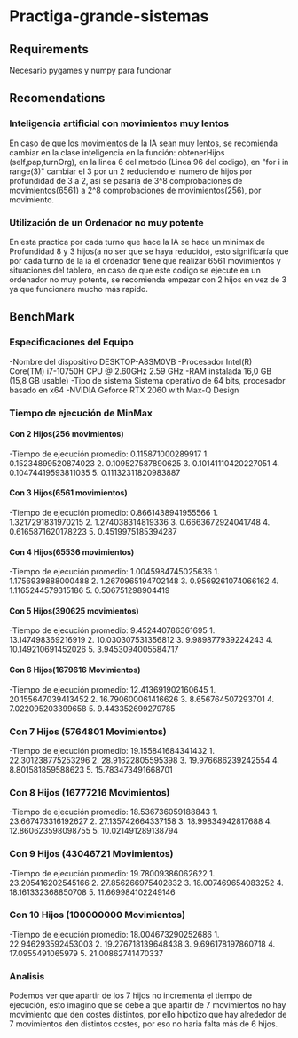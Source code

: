 # Practiga-grande-sistemas
## Requirements
Necesario pygames y numpy para funcionar
## Recomendations
### Inteligencia artificial con movimientos muy lentos
En caso de que los movimientos de la IA sean muy lentos, se recomienda cambiar en la clase inteligencia en la función: obtenerHijos (self,pap,turnOrg), en la linea 6 del metodo (Linea 96 del codigo), en "for i in range(3)" cambiar el 3 por un 2 reduciendo el numero de hijos por profundidad de 3 a 2, asi se pasaría de 3^8 comprobaciones de movimientos(6561) a 2^8 comprobaciones de movimientos(256), por movimiento.
### Utilización de un Ordenador no muy potente
En esta practica por cada turno que hace la IA se hace un minimax de Profundidad 8 y 3 hijos(a no ser que se haya reducido), esto significaría que por cada turno de la ia el ordenador tiene que realizar 6561 movimientos y situaciones del tablero, en caso de que este codigo se ejecute en un ordenador no muy potente, se recomienda empezar con 2 hijos en vez de 3 ya que funcionara mucho más rapido.
## BenchMark
### Especificaciones del Equipo
-Nombre del dispositivo	DESKTOP-A8SM0VB
-Procesador	Intel(R) Core(TM) i7-10750H CPU @ 2.60GHz   2.59 GHz
-RAM instalada	16,0 GB (15,8 GB usable)
-Tipo de sistema	Sistema operativo de 64 bits, procesador basado en x64
-NVIDIA Geforce RTX 2060 with Max-Q Design
### Tiempo de ejecución de MinMax
#### Con 2 Hijos(256 movimientos)
-Tiempo de ejecución promedio: 0.115871000289917 
    1. 0.15234899520874023
    2. 0.109527587890625
    3. 0.10141110420227051
    4. 0.10474419593811035
    5. 0.11132311820983887

#### Con 3 Hijos(6561 movimientos)
-Tiempo de ejecución promedio: 0.8661438941955566
    1. 1.3217291831970215
    2. 1.274038314819336
    3. 0.6663672924041748
    4. 0.6165871620178223
    5. 0.4519975185394287
#### Con 4 Hijos(65536 movimientos)
-Tiempo de ejecución promedio: 1.0045984745025636
    1. 1.1756939888000488
    2. 1.2670965194702148
    3. 0.9569261074066162
    4. 1.1165244579315186
    5. 0.506751298904419
#### Con 5 Hijos(390625 movimientos)
-Tiempo de ejecución promedio: 9.452440786361695
    1. 13.147498369216919
    2. 10.030307531356812
    3. 9.989877939224243
    4. 10.149210691452026
    5. 3.9453094005584717
#### Con 6 Hijos(1679616 Movimientos)
-Tiempo de ejecución promedio: 12.413691902160645
    1. 20.155647039413452
    2. 16.790600061416626
    3. 8.656764507293701
    4. 7.022095203399658
    5. 9.443352699279785
### Con 7 Hijos (5764801 Movimientos)
-Tiempo de ejecución promedio: 19.155841684341432
    1. 22.301238775253296
    2. 28.91622805595398
    3. 19.976686239242554
    4. 8.801581859588623
    5. 15.783473491668701
### Con 8 Hijos (16777216 Movimientos)
-Tiempo de ejecución promedio: 18.536736059188843
    1. 23.667473316192627
    2. 27.135742664337158
    3. 18.99834942817688
    4. 12.860623598098755
    5. 10.021491289138794
### Con 9 Hijos (43046721 Movimientos)
-Tiempo de ejecución promedio: 19.78009386062622
    1. 23.205416202545166
    2. 27.856266975402832
    3. 18.007469654083252
    4. 18.161332368850708
    5. 11.669984102249146
### Con 10 Hijos (100000000 Movimientos)
-Tiempo de ejecución promedio: 18.004673290252686
    1. 22.946293592453003
    2. 19.276718139648438
    3. 9.696178197860718
    4. 17.0955491065979
    5. 21.00862741470337

### Analisis
Podemos ver que apartir de los 7 hijos no incrementa el tiempo de ejecución, esto imagino que se debe a que apartir de 7 movimientos no hay movimiento que den costes distintos, por ello hipotizo que hay alrededor de 7 movimientos den distintos costes, por eso no haria falta más de 6 hijos.


